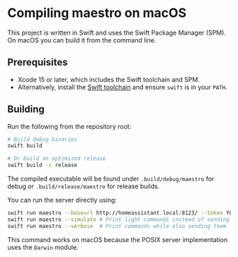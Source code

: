 # Compiling maestro on macOS

This project is written in Swift and uses the Swift Package Manager (SPM).
On macOS you can build it from the command line.

## Prerequisites
- Xcode 15 or later, which includes the Swift toolchain and SPM.
- Alternatively, install the [Swift toolchain](https://swift.org/download/#releases) and ensure `swift` is in your `PATH`.

## Building
Run the following from the repository root:

```bash
# Build debug binaries
swift build

# Or build an optimized release
swift build -c release
```

The compiled executable will be found under `.build/debug/maestro` for debug
or `.build/release/maestro` for release builds.

You can run the server directly using:

```bash
swift run maestro --baseurl http://homeassistant.local:8123/ --token YOUR_TOKEN
swift run maestro --simulate # Print light commands instead of sending them
swift run maestro --verbose  # Print commands while also sending them
```

This command works on macOS because the POSIX server implementation
uses the `Darwin` module.
